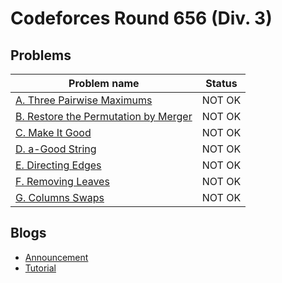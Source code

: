 # Codeforces Round 656 (Div. 3)

## Problems

|Problem name|Status|
|------------|---------|
| [A. Three Pairwise Maximums](problems/A._Three_Pairwise_Maximums.md)|NOT OK|
| [B. Restore the Permutation by Merger](problems/B._Restore_the_Permutation_by_Merger.md)|NOT OK|
| [C. Make It Good](problems/C._Make_It_Good.md)|NOT OK|
| [D. a-Good String](problems/D._a-Good_String.md)|NOT OK|
| [E. Directing Edges](problems/E._Directing_Edges.md)|NOT OK|
| [F. Removing Leaves](problems/F._Removing_Leaves.md)|NOT OK|
| [G. Columns Swaps](problems/G._Columns_Swaps.md)|NOT OK|
## Blogs

- [Announcement](blogs/Announcement.md)
- [Tutorial](blogs/Tutorial.md)

